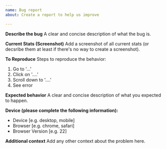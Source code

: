 ```yaml
---
name: Bug report
about: Create a report to help us improve

---
```


**Describe the bug**
A clear and concise description of what the bug is.

**Current Stats (Screenshot)**
Add a screenshot of all current stats (or decsribe them at least if there's no way to create a screenshot).

**To Reproduce**
Steps to reproduce the behavior:
1. Go to '...'
2. Click on '....'
3. Scroll down to '....'
4. See error

**Expected behavior**
A clear and concise description of what you expected to happen.

**Device (please complete the following information):**
 - Device [e.g. desktop, mobile]
 - Browser [e.g. chrome, safari]
 - Browser Version [e.g. 22]

**Additional context**
Add any other context about the problem here.
